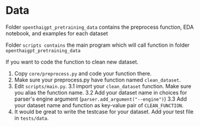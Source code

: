 # Data

Folder `openthaigpt_pretraining_data` contains the preprocess function, EDA notebook, and examples for each dataset

Folder `scripts contains` the main program which will call function in folder `openthaigpt_pretraining_data`

If you want to code the function to clean new dataset.
1. Copy `core/preprocess.py` and code your function there.
2. Make sure your preprocess.py have function named `clean_dataset`.
3. Edit `scripts/main.py`.
3.1 import your `clean_dataset` function. Make sure you alias the function name.
3.2 Add your dataset name in choices for parser's engine argument (`parser.add_argument("--engine")`)
3.3 Add your dataset name and function as key-value pair of `CLEAN_FUNCTION`.
4. It would be great to write the testcase for your dataset. Add your test file in `tests/data`.





